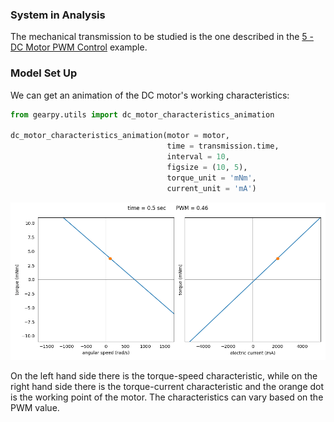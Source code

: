 ### System in Analysis

The mechanical transmission to be studied is the one described in the 
[5 - DC Motor PWM Control](https://gearpy.readthedocs.io/en/latest/examples/5_dc_motor_pwm_control/index.html) 
example.  

### Model Set Up

We can get an animation of the DC motor's working characteristics:

```python
from gearpy.utils import dc_motor_characteristics_animation

dc_motor_characteristics_animation(motor = motor,
                                   time = transmission.time,
                                   interval = 10,
                                   figsize = (10, 5),
                                   torque_unit = 'mNm',
                                   current_unit = 'mA')
```

![](animations/animation_1.gif)

On the left hand side there is the torque-speed characteristic, while on
the right hand side there is the torque-current characteristic and the 
orange dot is the working point of the motor. The characteristics can 
vary based on the PWM value.
